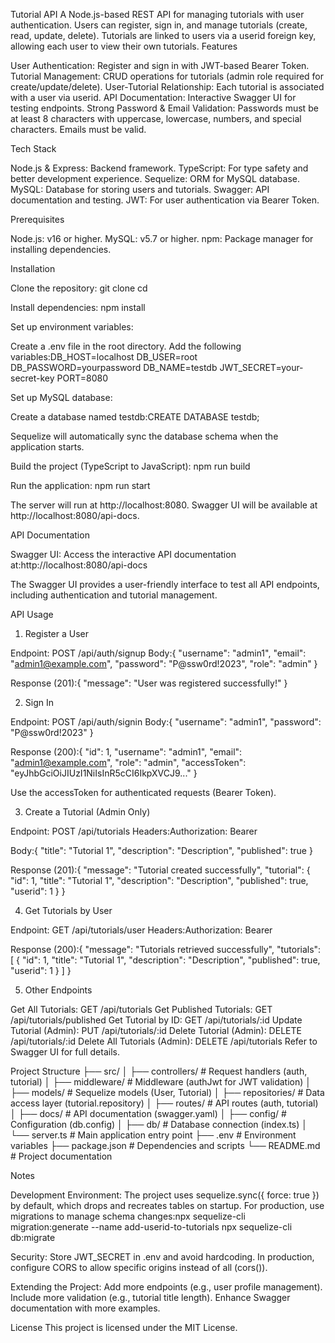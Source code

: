 Tutorial API
A Node.js-based REST API for managing tutorials with user authentication. Users can register, sign in, and manage tutorials (create, read, update, delete). Tutorials are linked to users via a userid foreign key, allowing each user to view their own tutorials.
Features

User Authentication: Register and sign in with JWT-based Bearer Token.
Tutorial Management: CRUD operations for tutorials (admin role required for create/update/delete).
User-Tutorial Relationship: Each tutorial is associated with a user via userid.
API Documentation: Interactive Swagger UI for testing endpoints.
Strong Password & Email Validation: Passwords must be at least 8 characters with uppercase, lowercase, numbers, and special characters. Emails must be valid.

Tech Stack

Node.js & Express: Backend framework.
TypeScript: For type safety and better development experience.
Sequelize: ORM for MySQL database.
MySQL: Database for storing users and tutorials.
Swagger: API documentation and testing.
JWT: For user authentication via Bearer Token.

Prerequisites

Node.js: v16 or higher.
MySQL: v5.7 or higher.
npm: Package manager for installing dependencies.

Installation

Clone the repository:
git clone <repository-url>
cd <repository-name>


Install dependencies:
npm install


Set up environment variables:

Create a .env file in the root directory.
Add the following variables:DB_HOST=localhost
DB_USER=root
DB_PASSWORD=yourpassword
DB_NAME=testdb
JWT_SECRET=your-secret-key
PORT=8080




Set up MySQL database:

Create a database named testdb:CREATE DATABASE testdb;


Sequelize will automatically sync the database schema when the application starts.


Build the project (TypeScript to JavaScript):
npm run build


Run the application:
npm run start


The server will run at http://localhost:8080.
Swagger UI will be available at http://localhost:8080/api-docs.



API Documentation

Swagger UI: Access the interactive API documentation at:http://localhost:8080/api-docs


The Swagger UI provides a user-friendly interface to test all API endpoints, including authentication and tutorial management.

API Usage
1. Register a User

Endpoint: POST /api/auth/signup
Body:{
  "username": "admin1",
  "email": "admin1@example.com",
  "password": "P@ssw0rd!2023",
  "role": "admin"
}


Response (201):{
  "message": "User was registered successfully!"
}



2. Sign In

Endpoint: POST /api/auth/signin
Body:{
  "username": "admin1",
  "password": "P@ssw0rd!2023"
}


Response (200):{
  "id": 1,
  "username": "admin1",
  "email": "admin1@example.com",
  "role": "admin",
  "accessToken": "eyJhbGciOiJIUzI1NiIsInR5cCI6IkpXVCJ9..."
}


Use the accessToken for authenticated requests (Bearer Token).

3. Create a Tutorial (Admin Only)

Endpoint: POST /api/tutorials
Headers:Authorization: Bearer <accessToken>


Body:{
  "title": "Tutorial 1",
  "description": "Description",
  "published": true
}


Response (201):{
  "message": "Tutorial created successfully",
  "tutorial": {
    "id": 1,
    "title": "Tutorial 1",
    "description": "Description",
    "published": true,
    "userid": 1
  }
}



4. Get Tutorials by User

Endpoint: GET /api/tutorials/user
Headers:Authorization: Bearer <accessToken>


Response (200):{
  "message": "Tutorials retrieved successfully",
  "tutorials": [
    {
      "id": 1,
      "title": "Tutorial 1",
      "description": "Description",
      "published": true,
      "userid": 1
    }
  ]
}



5. Other Endpoints

Get All Tutorials: GET /api/tutorials
Get Published Tutorials: GET /api/tutorials/published
Get Tutorial by ID: GET /api/tutorials/:id
Update Tutorial (Admin): PUT /api/tutorials/:id
Delete Tutorial (Admin): DELETE /api/tutorials/:id
Delete All Tutorials (Admin): DELETE /api/tutorials
Refer to Swagger UI for full details.

Project Structure
├── src/
│   ├── controllers/       # Request handlers (auth, tutorial)
│   ├── middleware/        # Middleware (authJwt for JWT validation)
│   ├── models/            # Sequelize models (User, Tutorial)
│   ├── repositories/      # Data access layer (tutorial.repository)
│   ├── routes/            # API routes (auth, tutorial)
│   ├── docs/              # API documentation (swagger.yaml)
│   ├── config/            # Configuration (db.config)
│   ├── db/                # Database connection (index.ts)
│   └── server.ts          # Main application entry point
├── .env                   # Environment variables
├── package.json           # Dependencies and scripts
└── README.md              # Project documentation

Notes

Development Environment:
The project uses sequelize.sync({ force: true }) by default, which drops and recreates tables on startup. For production, use migrations to manage schema changes:npx sequelize-cli migration:generate --name add-userid-to-tutorials
npx sequelize-cli db:migrate




Security:
Store JWT_SECRET in .env and avoid hardcoding.
In production, configure CORS to allow specific origins instead of all (cors()).


Extending the Project:
Add more endpoints (e.g., user profile management).
Include more validation (e.g., tutorial title length).
Enhance Swagger documentation with more examples.



License
This project is licensed under the MIT License.
